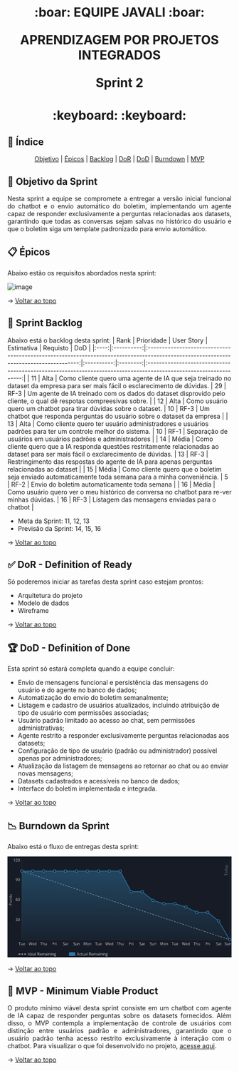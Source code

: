 <span id="topo">

<h1 align="center">
:boar: EQUIPE JAVALI :boar:  

APRENDIZAGEM POR PROJETOS INTEGRADOS  

Sprint 2
</h1>

<h1 align="center"> :keyboard: :keyboard: </h1>

## :mag_right: Índice
<p align="center">
    <a href="#objetivo">Objetivo</a> | 
    <a href="#epicos">Épicos</a> |
    <a href="#backlog">Backlog</a> |
    <a href="#dor">DoR</a> |
    <a href="#dod">DoD</a> |
    <a href="#burndown">Burndown</a> |
    <a href="#mvp">MVP</a> 
</p>

<span id="objetivo">

## :dart: Objetivo da Sprint
<p align="justify">
    Nesta sprint a equipe se compromete a entregar a versão inicial funcional do chatbot e o envio automático do boletim, implementando um agente capaz de responder exclusivamente a perguntas relacionadas aos datasets, garantindo que todas as conversas sejam salvas no histórico do usuário e que o boletim siga um template padronizado para envio automático.
</p>

<span id="epicos">

## :clipboard: Épicos
Abaixo estão os requisitos abordados nesta sprint:

<img width="1157" height="176" alt="image" src="https://github.com/user-attachments/assets/a80f84ad-802d-46f2-9ab0-176846712f8a" />

→ [Voltar ao topo](#topo)

<span id="backlog">

## :bookmark_tabs: Sprint Backlog

Abaixo está o backlog desta sprint:
| Rank | Prioridade |                                                              User Story                                                              | Estimativa | Requisto | DoD                                                                                                              |
|:----:|:----------:|:------------------------------------------------------------------------------------------------------------------------------------:|:----------:|:--------:|:----------------------------------------------------------------------------------------------------------------:|
|  11  |    Alta    |     Como cliente quero uma agente de IA que seja treinado no dataset da empresa para ser mais fácil o esclarecimento de dúvidas.     |     29     |   RF-3   | Um agente de IA treinado com os dados do dataset disprovido pelo cliente, o qual dê respotas compreesivas sobre. |
|  12  |    Alta    |                                  Como usuário quero um chatbot para tirar dúvidas sobre o dataset.                                   |     10     |   RF-3   |                    Um chatbot que responda perguntas do usuário sobre o dataset da empresa                       |
|  13  |    Alta    |              Como cliente quero ter usuário administradores e usuários padrões para ter um controle melhor do sistema.               |     10     |   RF-1   |                         Separação de usuários em usuários padrões e administradores                              |
|  14  |   Média    | Como cliente quero que a IA responda questões restritamente relacionadas ao dataset para ser mais fácil o exclarecimento de dúvidas. |     13     |   RF-3   |            Restringimento das respostas do agente de IA para apenas perguntas relacionadas ao dataset            |
|  15  |   Média    |                 Como cliente quero que o boletim seja enviado automaticamente toda semana para a minha conveniência.                 |     5      |   RF-2   |                               Envio do boletim automaticamente toda semana                                       |
|  16  |   Média    |                      Como usuário quero ver o meu histórico de conversa no chatbot para re-ver minhas dúvidas.                       |     16     |   RF-3   |                              Listagem das mensagens enviadas para o chatbot                                      |

- Meta da Sprint: 11, 12, 13
- Previsão da Sprint: 14, 15, 16

→ [Voltar ao topo](#topo)

<span id="dor">

## :white_check_mark: DoR - Definition of Ready
<p align="justify">
    Só poderemos iniciar as tarefas desta sprint caso estejam prontos:
</p>

- Arquitetura do projeto  
- Modelo de dados  
- Wireframe

→ [Voltar ao topo](#topo)  

<span id="dod">

## :trophy: DoD - Definition of Done
Esta sprint só estará completa quando a equipe concluir:
- Envio de mensagens funcional e persistência das mensagens do usuário e do agente no banco de dados;
- Automatização do envio do boletim semanalmente;
- Listagem e cadastro de usuários atualizados, incluindo atribuição de tipo de usuário com permissões associadas;
- Usuário padrão limitado ao acesso ao chat, sem permissões administrativas;
- Agente restrito a responder exclusivamente perguntas relacionadas aos datasets;
- Configuração de tipo de usuário (padrão ou administrador) possível apenas por administradores;
- Atualização da listagem de mensagens ao retornar ao chat ou ao enviar novas mensagens;
- Datasets cadastrados e acessíveis no banco de dados;
- Interface do boletim implementada e integrada.

→ [Voltar ao topo](#topo)

<span id="burndown">

## :chart_with_downwards_trend: Burndown da Sprint
Abaixo está o fluxo de entregas desta sprint:

<img
    alt="burndown_sprint_2"
    src="burndown.png"
    width="775"
/>

→ [Voltar ao topo](#topo)

<span id="mvp">

## :rocket: MVP - Minimum Viable Product
<p align="justify">
    O produto mínimo viável desta sprint consiste em um chatbot com agente de IA capaz de responder perguntas sobre os datasets fornecidos. Além disso, o MVP contempla a implementação de controle de usuários com distinção entre usuários padrão e administradores, garantindo que o usuário padrão tenha acesso restrito exclusivamente à interação com o chatbot. Para visualizar o que foi desenvolvido no projeto, <a href="https://youtu.be/y8vQah5-cqA">acesse aqui</a>.
</p>

→ [Voltar ao topo](#topo) 
